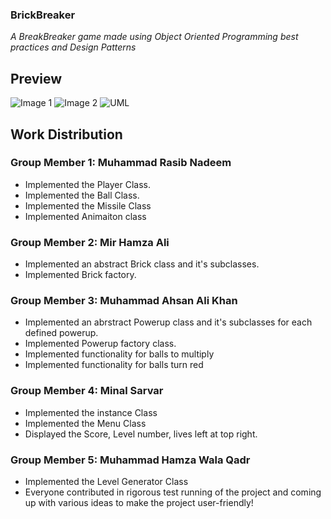 ### BrickBreaker

*A BreakBreaker game made using Object Oriented Programming best practices and Design Patterns*

## Preview


![Image 1](https://github.com/Rasib0/BrickBreaker/blob/master/images/1.png)
![Image 2](https://github.com/Rasib0/BrickBreaker/blob/master/images/2.png)
![UML](https://github.com/Rasib0/BrickBreaker/blob/master/images/UML_Updated.jpg)

## Work Distribution

### Group Member 1: Muhammad Rasib Nadeem

- Implemented the Player Class.
- Implemented the Ball Class.
- Implemented the Missile Class
- Implemented  Animaiton class

### Group Member 2: Mir Hamza Ali

- Implemented an abstract Brick class and it's subclasses.
- Implemented Brick factory.

### Group Member 3: Muhammad Ahsan Ali Khan

- Implemented an abrstract Powerup class and it's subclasses for each defined powerup.
- Implemented Powerup factory class.
- Implemented functionality for balls to multiply
- Implemented functionality for balls turn red

### Group Member 4: Minal Sarvar

- Implemented the instance Class
- Implemented the Menu Class
- Displayed the Score, Level number, lives left at top right.

### Group Member 5: Muhammad Hamza Wala Qadr

- Implemented the Level Generator Class
- Everyone contributed in rigorous test running of the project and coming up with various ideas to make the project user-friendly!
